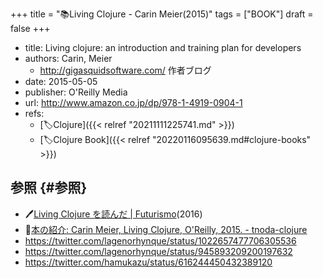 +++
title = "📚Living Clojure - Carin Meier(2015)"
tags = ["BOOK"]
draft = false
+++

-   title: Living clojure: an introduction and training plan for developers
-   authors: Carin, Meier
    -   <http://gigasquidsoftware.com/> 作者ブログ
-   date: 2015-05-05
-   publisher: O'Reilly Media
-   url: <http://www.amazon.co.jp/dp/978-1-4919-0904-1>
-   refs:
    -   [🏷Clojure]({{< relref "20211111225741.md" >}})
    -   [🏷Clojure Book]({{< relref "20220116095639.md#clojure-books" >}})


## 参照 {#参照}

-   🖊[Living Clojure を読んだ | Futurismo](https://futurismo.biz/archives/5803/)(2016)
-   🔗[本の紹介: Carin Meier, Living Clojure, O'Reilly, 2015. - tnoda-clojure](https://tnoda-clojure.tumblr.com/post/136622808420/bookreview-living-clojure)
-   <https://twitter.com/lagenorhynque/status/1022657477706305536>
-   <https://twitter.com/lagenorhynque/status/945893209200197632>
-   <https://twitter.com/hamukazu/status/616244450432389120>
